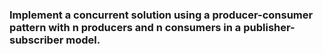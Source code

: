 ### Implement a concurrent solution using a producer-consumer pattern with n producers and n consumers in a publisher-subscriber model.

